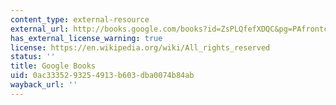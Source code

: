 ```yaml
---
content_type: external-resource
external_url: http://books.google.com/books?id=ZsPLQfefXDQC&pg=PAfrontcover
has_external_license_warning: true
license: https://en.wikipedia.org/wiki/All_rights_reserved
status: ''
title: Google Books
uid: 0ac33352-9325-4913-b603-dba0074b84ab
wayback_url: ''
---
```

